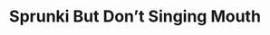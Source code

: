 ---
slug: sprunki-but-dont-singing-mouth-2370
title: Sprunki But Don’t Singing Mouth
description: "Sprunki But Don’t Singing Mouth is an exciting online game. Play for free directly in your browser!"
icon: /images/popular_mods/Sprunki But Don’t Singing Mouth.png
url: https://wowtbc.net/sprunkin/sprunki-not-singing-mouth/index.html
previewImage: /images/popular_mods/Sprunki But Don’t Singing Mouth.png
type: popular mods

# SEO配置
seo:
  title: "Sprunki But Don’t Singing Mouth - Play Free Online Game | Fun Browser Games"
  description: "Sprunki But Don’t Singing Mouth - Play this fun online game for free in your browser. No download required!"
  ogImage: "/images/popular_mods/Sprunki But Don’t Singing Mouth.png"
  keywords: "sprunki-but-dont-singing-mouth-2370, online game, browser game, free game, popular mods game, play online"

videoUrls:
  - https://www.youtube.com/embed/example1
  - https://www.youtube.com/embed/example2

whyPlay:
  title: "Why Play Sprunki But Don’t Singing Mouth?"
  items:
    - "Immersive Gameplay: Sprunki But Don’t Singing Mouth offers an engaging and immersive gaming experience that will keep you entertained for hours"
    - "Challenging Levels: Test your skills with increasingly difficult challenges and obstacles"
    - "Beautiful Graphics: Enjoy stunning visuals and smooth animations that bring the game world to life"
    - "Regular Updates: New content and features are added regularly to keep the game fresh and exciting"
    - "Free to Play: Experience all the fun without spending a penny"
    - "Community Features: Connect with other players, share strategies, and compete for high scores"
    - "Cross-Platform: Play on any device with a web browser, no downloads required"

features:
  title: "Key Features of Sprunki But Don’t Singing Mouth"
  image: "/images/popular_mods/Sprunki But Don’t Singing Mouth.png"
  items:
    - "Intuitive Controls: Easy to learn controls make Sprunki But Don’t Singing Mouth accessible for players of all skill levels"
    - "Multiple Game Modes: Enjoy various gameplay options that provide different challenges and experiences"
    - "Character Customization: Personalize your gaming experience with unique characters and items"
    - "Achievement System: Complete special tasks to earn rewards and recognition"
    - "Leaderboards: Compete with players worldwide and see who can achieve the highest scores"

characteristics:
  title: "Game Characteristics"
  image: "/images/popular_mods/Sprunki But Don’t Singing Mouth.png"
  items:
    - "Genre: Popular mods game with elements of strategy and skill"
    - "Difficulty: Suitable for both casual gamers and those seeking a challenge"
    - "Play Time: Quick sessions or extended gameplay, depending on your preference"
    - "Art Style: Vibrant and engaging visuals that enhance the gaming experience"
    - "Sound Design: Immersive audio that complements the gameplay perfectly"

info: "Sprunki But Don’t Singing Mouth is an exciting online game that offers players a unique and engaging gaming experience. With its intuitive controls, stunning visuals, and challenging gameplay, Sprunki But Don’t Singing Mouth provides hours of entertainment for players of all ages and skill levels. Whether you're looking for a quick gaming session during a break or an extended play session, Sprunki But Don’t Singing Mouth delivers an immersive experience that will keep you coming back for more. The game features multiple levels of increasing difficulty, ensuring that players are constantly challenged as they progress. With regular updates adding new content and features, Sprunki But Don’t Singing Mouth remains fresh and exciting, providing endless entertainment options for its growing community of players."

howToPlayIntro: "Welcome to Sprunki But Don’t Singing Mouth! This guide will walk you through the basics and help you master the game. Whether you're a beginner or looking to improve your skills, these tips and instructions will enhance your gaming experience."

howToPlaySteps:
  - title: "Getting Started"
    description: "Begin your Sprunki But Don’t Singing Mouth adventure by familiarizing yourself with the controls. Use your keyboard or mouse to navigate through the game interface. The tutorial will guide you through the basic mechanics and help you understand the objectives."
  - title: "Understanding the Objectives"
    description: "In Sprunki But Don’t Singing Mouth, your main goal is to progress through levels by completing specific objectives. Each level presents unique challenges that require different strategies and approaches."
  - title: "Mastering the Controls"
    description: "Practice using the controls to improve your precision and reaction time. Sprunki But Don’t Singing Mouth requires quick reflexes and strategic thinking to overcome obstacles and defeat opponents."
  - title: "Utilizing Power-ups"
    description: "Collect power-ups throughout the game to enhance your abilities and overcome difficult challenges. Each power-up offers unique advantages that can be crucial for success."
  - title: "Developing Strategies"
    description: "As you progress in Sprunki But Don’t Singing Mouth, develop effective strategies for different scenarios. Analyze patterns, anticipate challenges, and adapt your approach to maximize your performance."

faq:
  title: "Frequently Asked Questions about Sprunki But Don’t Singing Mouth"
  items:
    - question: "Is Sprunki But Don’t Singing Mouth free to play?"
      answer: "Yes, Sprunki But Don’t Singing Mouth is completely free to play directly in your web browser. No downloads or purchases are required to enjoy the full game experience."
    - question: "Can I play Sprunki But Don’t Singing Mouth on mobile devices?"
      answer: "Yes, Sprunki But Don’t Singing Mouth is optimized for both desktop and mobile play. You can enjoy the game on any device with a web browser and internet connection."
    - question: "Are there any in-game purchases?"
      answer: "While Sprunki But Don’t Singing Mouth is free to play, there may be optional in-game purchases available for cosmetic items or additional features that don't affect core gameplay."
    - question: "How often is Sprunki But Don’t Singing Mouth updated?"
      answer: "The developers regularly update Sprunki But Don’t Singing Mouth with new content, features, and improvements based on player feedback and game performance."
    - question: "Can I play Sprunki But Don’t Singing Mouth offline?"
      answer: "Currently, Sprunki But Don’t Singing Mouth requires an internet connection to play as it's a browser-based online game."
    - question: "Is Sprunki But Don’t Singing Mouth suitable for children?"
      answer: "Yes, Sprunki But Don’t Singing Mouth is designed to be family-friendly and suitable for players of all ages."
    - question: "How do I report bugs or issues?"
      answer: "If you encounter any problems while playing Sprunki But Don’t Singing Mouth, you can report them through the game's support page or contact the developers directly through their website."
    - question: "Still Have Questions?"
      answer: "If you have additional questions about Sprunki But Don’t Singing Mouth that aren't covered in this FAQ, please visit our support center or contact our customer service team for assistance."
---